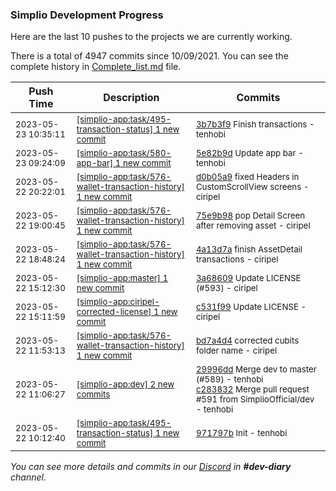 
### Simplio Development Progress

Here are the last 10 pushes to the projects we are currently working.

There is a total of 4947 commits since 10/09/2021. You can see the complete history in
 [Complete_list.md](Complete_list.md) file.

| Push Time | Description | Commits |
| --- | --- | --- |
| <sub>2023-05-23 10:35:11</sub> | <sub>[[simplio-app:task/495\-transaction\-status] 1 new commit](https://github.com/SimplioOfficial/simplio-app/commit/3b7b3f9b13d8bd6ad7f5d07496e30a09fda66d8d)</sub> | <sub>[3b7b3f9](https://github.com/SimplioOfficial/simplio-app/commit/3b7b3f9b13d8bd6ad7f5d07496e30a09fda66d8d) Finish transactions - tenhobi</sub> |
| <sub>2023-05-23 09:24:09</sub> | <sub>[[simplio-app:task/580\-app\-bar] 1 new commit](https://github.com/SimplioOfficial/simplio-app/commit/5e82b9d382ba936c563ee7b287a49efc5d5e4106)</sub> | <sub>[5e82b9d](https://github.com/SimplioOfficial/simplio-app/commit/5e82b9d382ba936c563ee7b287a49efc5d5e4106) Update app bar - tenhobi</sub> |
| <sub>2023-05-22 20:22:01</sub> | <sub>[[simplio-app:task/576\-wallet\-transaction\-history] 1 new commit](https://github.com/SimplioOfficial/simplio-app/commit/d0b05a9bc0ad280013965634244ff557130c4f1f)</sub> | <sub>[d0b05a9](https://github.com/SimplioOfficial/simplio-app/commit/d0b05a9bc0ad280013965634244ff557130c4f1f) fixed Headers in CustomScrollView screens - ciripel</sub> |
| <sub>2023-05-22 19:00:45</sub> | <sub>[[simplio-app:task/576\-wallet\-transaction\-history] 1 new commit](https://github.com/SimplioOfficial/simplio-app/commit/75e9b986f1bc7e7752e85925ef43598793b8aaa3)</sub> | <sub>[75e9b98](https://github.com/SimplioOfficial/simplio-app/commit/75e9b986f1bc7e7752e85925ef43598793b8aaa3) pop Detail Screen after removing asset - ciripel</sub> |
| <sub>2023-05-22 18:48:24</sub> | <sub>[[simplio-app:task/576\-wallet\-transaction\-history] 1 new commit](https://github.com/SimplioOfficial/simplio-app/commit/4a13d7a368084e45aab69104bf782d21b80110c5)</sub> | <sub>[4a13d7a](https://github.com/SimplioOfficial/simplio-app/commit/4a13d7a368084e45aab69104bf782d21b80110c5) finish AssetDetail transactions - ciripel</sub> |
| <sub>2023-05-22 15:12:30</sub> | <sub>[[simplio-app:master] 1 new commit](https://github.com/SimplioOfficial/simplio-app/commit/3a68609f3eb3ba3d06f20a239fdd40a0186a4c11)</sub> | <sub>[3a68609](https://github.com/SimplioOfficial/simplio-app/commit/3a68609f3eb3ba3d06f20a239fdd40a0186a4c11) Update LICENSE (#593) - ciripel</sub> |
| <sub>2023-05-22 15:11:59</sub> | <sub>[[simplio-app:ciripel\-corrected\-license] 1 new commit](https://github.com/SimplioOfficial/simplio-app/commit/c531f9930504f7c690ac0b16446fd4280cbfe68e)</sub> | <sub>[c531f99](https://github.com/SimplioOfficial/simplio-app/commit/c531f9930504f7c690ac0b16446fd4280cbfe68e) Update LICENSE - ciripel</sub> |
| <sub>2023-05-22 11:53:13</sub> | <sub>[[simplio-app:task/576\-wallet\-transaction\-history] 1 new commit](https://github.com/SimplioOfficial/simplio-app/commit/bd7a4d440ee4df95685bcf37fdba9ea691f52542)</sub> | <sub>[bd7a4d4](https://github.com/SimplioOfficial/simplio-app/commit/bd7a4d440ee4df95685bcf37fdba9ea691f52542) corrected cubits folder name - ciripel</sub> |
| <sub>2023-05-22 11:06:27</sub> | <sub>[[simplio-app:dev] 2 new commits](https://github.com/SimplioOfficial/simplio-app/compare/8435be4f5580...c2838329451a)</sub> | <sub>[29996dd](https://github.com/SimplioOfficial/simplio-app/commit/29996dd9d6640b07d501fef704b9b59afc5c0561) Merge dev to master (#589) - tenhobi<br>[c283832](https://github.com/SimplioOfficial/simplio-app/commit/c2838329451aaecca239591793909097c214c1cd) Merge pull request #591 from SimplioOfficial/dev - tenhobi</sub> |
| <sub>2023-05-22 10:12:40</sub> | <sub>[[simplio-app:task/495\-transaction\-status] 1 new commit](https://github.com/SimplioOfficial/simplio-app/commit/971797bf2cdf7d57333ce96611c548cb73cb81cd)</sub> | <sub>[971797b](https://github.com/SimplioOfficial/simplio-app/commit/971797bf2cdf7d57333ce96611c548cb73cb81cd) Init - tenhobi</sub> |

_You can see more details and commits in our [Discord](https://discord.gg/aKhjuwZmdP) in **#dev-diary** channel._
